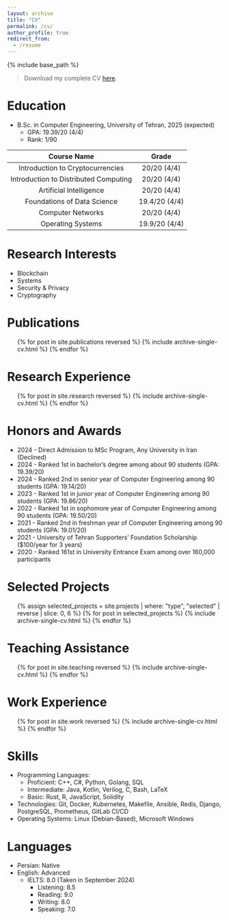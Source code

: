 ```yaml
---
layout: archive
title: "CV"
permalink: /cv/
author_profile: true
redirect_from:
  - /resume
---
```


{% include base_path %}

> Download my complete CV [here](/files/CV.pdf).

Education
======

* B.Sc. in Computer Engineering, University of Tehran, 2025 (expected)
  * GPA: 19.39/20 (4/4)
  * Rank: 1/90

|              Course Name              |      Grade     |
|:-------------------------------------:|:--------------:|
|    Introduction to Cryptocurrencies   |   20/20 (4/4)  |
| Introduction to Distributed Computing |   20/20 (4/4)  |
|         Artificial Intelligence       |   20/20 (4/4)  |
|       Foundations of Data Science     |  19.4/20 (4/4) |
|           Computer Networks           |   20/20 (4/4)  |
|           Operating Systems           |  19.9/20 (4/4) |

Research Interests
======

* Blockchain
* Systems
* Security & Privacy
* Cryptography

Publications
======
  <ul>{% for post in site.publications reversed %}
    {% include archive-single-cv.html %}
  {% endfor %}</ul>

Research Experience
======

  <ul>{% for post in site.research reversed %}
    {% include archive-single-cv.html %}
  {% endfor %}</ul>

Honors and Awards
======

* 2024 - Direct Admission to MSc Program, Any University in Iran (Declined)
* 2024 - Ranked 1st in bachelor’s degree among about 90 students (GPA: 19.39/20)
* 2024 - Ranked 2nd in senior year of Computer Engineering among 90 students (GPA: 19.14/20)
* 2023 - Ranked 1st in junior year of Computer Engineering among 90 students (GPA: 19.86/20)
* 2022 - Ranked 1st in sophomore year of Computer Engineering among 90 students (GPA: 19.50/20)
* 2021 - Ranked 2nd in freshman year of Computer Engineering among 90 students (GPA: 19.01/20)
* 2021 - University of Tehran Supporters’ Foundation Scholarship ($100/year for 3 years)
* 2020 - Ranked 161st in University Entrance Exam among over 160,000 participants

Selected Projects
======

  <ul>
  {% assign selected_projects = site.projects | where: "type", "selected" | reverse | slice: 0, 6 %}
  {% for post in selected_projects %}
    {% include archive-single-cv.html %}
  {% endfor %}
  </ul>

Teaching Assistance
======

  <ul>{% for post in site.teaching reversed %}
    {% include archive-single-cv.html %}
  {% endfor %}</ul>

Work Experience
======

  <ul>{% for post in site.work reversed %}
    {% include archive-single-cv.html %}
  {% endfor %}</ul>

Skills
======

* Programming Languages:
  * Proficient: C++, C#, Python, Golang, SQL
  * Intermediate: Java, Kotlin, Verilog, C, Bash, LaTeX
  * Basic: Rust, R, JavaScript, Solidity
* Technologies: Git, Docker, Kubernetes, Makefile, Ansible, Redis, Django, PostgreSQL, Prometheus, GitLab CI/CD
* Operating Systems: Linux (Debian-Based), Microsoft Windows

Languages
======

* Persian: Native
* English: Advanced
  * IELTS: 8.0 (Taken in September 2024)
    * Listening: 8.5
    * Reading: 9.0
    * Writing: 8.0
    * Speaking: 7.0

<!-- Talks
======
  <ul>{% for post in site.talks reversed %}
    {% include archive-single-talk-cv.html  %}
  {% endfor %}</ul> -->
